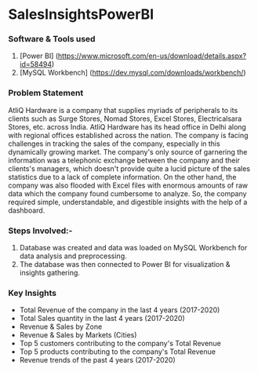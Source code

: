 # SalesInsightsPowerBI

### Software & Tools used
1. [Power BI] (https://www.microsoft.com/en-us/download/details.aspx?id=58494)
2. [MySQL Workbench] (https://dev.mysql.com/downloads/workbench/)

### Problem Statement
AtliQ Hardware is a company that supplies myriads of peripherals to its clients such as Surge Stores, Nomad Stores, Excel Stores, Electricalsara Stores, etc. across India. AtliQ Hardware has its head office in Delhi along with regional offices established across the nation. The company is facing challenges in tracking the sales of the company, especially in this dynamically growing market. The company's only source of garnering the information was a telephonic exchange between the company and their clients's managers, which doesn't provide quite a lucid picture of the sales statistics due to a lack of complete information. On the other hand, the company was also flooded with Excel files with enormous amounts of raw data which the company found cumbersome to analyze. So, the company required simple, understandable, and digestible insights with the help of a dashboard.

### Steps Involved:-
1. Database was created and data was loaded on MySQL Workbench for data analysis and preprocessing.
2. The database was then connected to Power BI for visualization & insights gathering.

### Key Insights
- Total Revenue of the company in the last 4 years (2017-2020)
- Total Sales quantity in the last 4 years (2017-2020)
- Revenue & Sales by Zone
- Revenue & Sales by Markets (Cities)
- Top 5 customers contributing to the company's Total Revenue
- Top 5 products contributing to the company's Total Revenue
- Revenue trends of the past 4 years (2017-2020)
